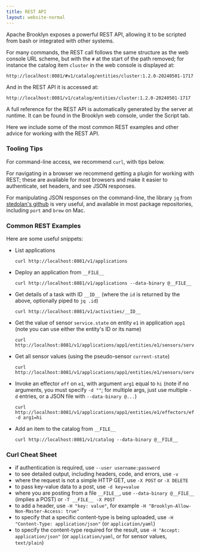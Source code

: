 ```yaml
---
title: REST API
layout: website-normal
---
```


Apache Brooklyn exposes a powerful REST API, 
allowing it to be scripted from bash or integrated with other systems.

For many commands, the REST call follows the same structure as the web console URL
scheme, but with the `#` at the start of the path removed; for instance the catalog
item `cluster` in the web console is displayed at:

<!-- BROOKLYN_VERSION_BELOW -->
    http://localhost:8081/#v1/catalog/entities/cluster:1.2.0-20240501-1717

And in the REST API it is accessed at:

<!-- BROOKLYN_VERSION_BELOW -->
    http://localhost:8081/v1/catalog/entities/cluster:1.2.0-20240501-1717

A full reference for the REST API is automatically generated by the server at runtime.
It can be found in the Brooklyn web console, under the Script tab.

Here we include some of the most common REST examples and other advice for working with the REST API.


### Tooling Tips

For command-line access, we recommend `curl`, with tips below. 

For navigating in a browser we recommend getting a plugin for 
working with REST; these are available for most browsers and
make it easier to authenticate, set headers, and see JSON responses.

For manipulating JSON responses on the command-line,
the library `jq` from [stedolan's github](https://stedolan.github.io/jq/)
is very useful, and available in most package repositories, including `port` and `brew` on Mac.


### Common REST Examples

Here are some useful snippets:

* List applications
  
      curl http://localhost:8081/v1/applications

* Deploy an application from `__FILE__`

      curl http://localhost:8081/v1/applications --data-binary @__FILE__

* Get details of a task with ID `__ID__` (where the `id` is returned by the above,
  optionally piped to `jq .id`)

      curl http://localhost:8081/v1/activities/__ID__

* Get the value of sensor `service.state` on entity `e1` in application `app1`
  (note you can use either the entity's ID or its name)
  
      curl http://localhost:8081/v1/applications/app1/entities/e1/sensors/service.state

* Get all sensor values (using the pseudo-sensor `current-state`)

      curl http://localhost:8081/v1/applications/app1/entities/e1/sensors/service.state

* Invoke an effector `eff` on `e1`, with argument `arg1` equal to `hi`
  (note if no arguments, you must specify `-d ""`; for multiple args, just use multiple `-d` entries,
  or a JSON file with `--data-binary @...`)

      curl http://localhost:8081/v1/applications/app1/entities/e1/effectors/eff -d arg1=hi

* Add an item to the catalog from `__FILE__`

      curl http://localhost:8081/v1/catalog --data-binary @__FILE__


### Curl Cheat Sheet

* if authentication is required, use `--user username:password`
* to see detailed output, including headers, code, and errors, use `-v`
* where the request is not a simple HTTP GET, use `-X POST` or `-X DELETE`
* to pass key-value data to a post, use `-d key=value`
* where you are posting from a file `__FILE__`, use `--data-binary @__FILE__` (implies a POST) or `-T __FILE__ -X POST`
* to add a header, use `-H "key: value"`, for example `-H "Brooklyn-Allow-Non-Master-Access: true"`
* to specify that a specific content-type is being uploaded, use `-H "Content-Type: application/json"` (or `application/yaml`)
* to specify the content-type required for the result, use `-H "Accept: application/json"` 
  (or `application/yaml`, or for sensor values, `text/plain`)


